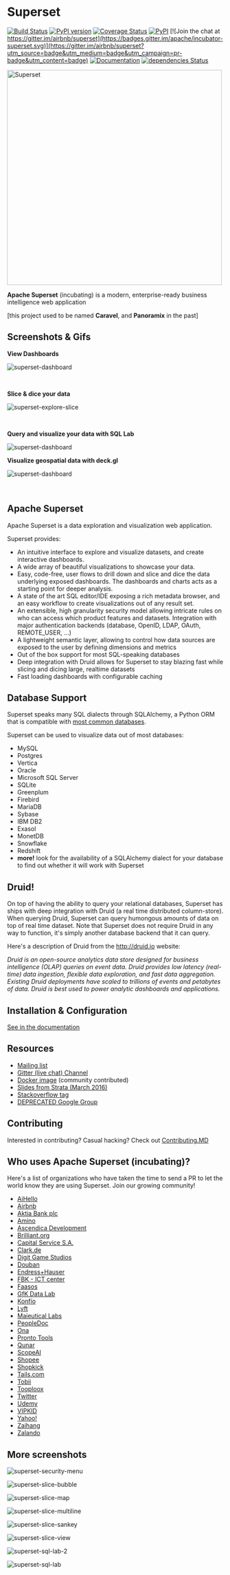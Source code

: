 Superset
=========

[![Build Status](https://travis-ci.org/apache/incubator-superset.svg?branch=master)](https://travis-ci.org/apache/incubator-superset)
[![PyPI version](https://badge.fury.io/py/superset.svg)](https://badge.fury.io/py/superset)
[![Coverage Status](https://codecov.io/github/apache/incubator-superset/coverage.svg?branch=master)](https://codecov.io/github/apache/incubator-superset)
[![PyPI](https://img.shields.io/pypi/pyversions/superset.svg?maxAge=2592000)](https://pypi.python.org/pypi/superset)
[![Join the chat at https://gitter.im/airbnb/superset](https://badges.gitter.im/apache/incubator-superset.svg)](https://gitter.im/airbnb/superset?utm_source=badge&utm_medium=badge&utm_campaign=pr-badge&utm_content=badge)
[![Documentation](https://img.shields.io/badge/docs-apache.org-blue.svg)](https://superset.incubator.apache.org)
[![dependencies Status](https://david-dm.org/apache/incubator-superset/status.svg?path=superset/assets)](https://david-dm.org/apache/incubator-superset?path=superset/assets)

<img
  src="https://cloud.githubusercontent.com/assets/130878/20946612/49a8a25c-bbc0-11e6-8314-10bef902af51.png"
  alt="Superset"
  width="500"
/>

**Apache Superset** (incubating) is a modern, enterprise-ready
business intelligence web application

[this project used to be named **Caravel**, and **Panoramix** in the past]


Screenshots & Gifs
------------------

**View Dashboards**

![superset-dashboard](https://raw.githubusercontent.com/apache/incubator-superset/master/superset/assets/images/screenshots/bank_dash.png)

<br/>

**Slice & dice your data**

![superset-explore-slice](https://raw.githubusercontent.com/apache/incubator-superset/master/superset/assets/images/screenshots/explore.png)

<br/>

**Query and visualize your data with SQL Lab**

![superset-dashboard](https://raw.githubusercontent.com/apache/incubator-superset/master/superset/assets/images/screenshots/sqllab.png)

**Visualize geospatial data with deck.gl**

![superset-dashboard](https://raw.githubusercontent.com/apache/incubator-superset/master/superset/assets/images/screenshots/deckgl_dash.png)

<br/>

Apache Superset
---------------
Apache Superset is a data exploration and visualization web application.

Superset provides:
* An intuitive interface to explore and visualize datasets, and
    create interactive dashboards.
* A wide array of beautiful visualizations to showcase your data.
* Easy, code-free, user flows to drill down and slice and dice the data
    underlying exposed dashboards. The dashboards and charts acts as a starting
    point for deeper analysis.
* A state of the art SQL editor/IDE exposing a rich metadata browser, and
    an easy workflow to create visualizations out of any result set.
* An extensible, high granularity security model allowing intricate rules
    on who can access which product features and datasets.
    Integration with major
    authentication backends (database, OpenID, LDAP, OAuth, REMOTE_USER, ...)
* A lightweight semantic layer, allowing to control how data sources are
    exposed to the user by defining dimensions and metrics
* Out of the box support for most SQL-speaking databases
* Deep integration with Druid allows for Superset to stay blazing fast while
    slicing and dicing large, realtime datasets
* Fast loading dashboards with configurable caching


Database Support
----------------

Superset speaks many SQL dialects through SQLAlchemy, a Python
ORM that is compatible with
[most common databases](http://docs.sqlalchemy.org/en/rel_1_0/core/engines.html).

Superset can be used to visualize data out of most databases:
* MySQL
* Postgres
* Vertica
* Oracle
* Microsoft SQL Server
* SQLite
* Greenplum
* Firebird
* MariaDB
* Sybase
* IBM DB2
* Exasol
* MonetDB
* Snowflake
* Redshift
* **more!** look for the availability of a SQLAlchemy dialect for your database
  to find out whether it will work with Superset


Druid!
------

On top of having the ability to query your relational databases,
Superset has ships with deep integration with Druid (a real time distributed
column-store). When querying Druid,
Superset can query humongous amounts of data on top of real time dataset.
Note that Superset does not require Druid in any way to function, it's simply
another database backend that it can query.

Here's a description of Druid from the http://druid.io website:

*Druid is an open-source analytics data store designed for
business intelligence (OLAP) queries on event data. Druid provides low
latency (real-time) data ingestion, flexible data exploration,
and fast data aggregation. Existing Druid deployments have scaled to
trillions of events and petabytes of data. Druid is best used to
power analytic dashboards and applications.*


Installation & Configuration
----------------------------

[See in the documentation](https://superset.incubator.apache.org/installation.html)


Resources
-------------
* [Mailing list](https://lists.apache.org/list.html?dev@superset.apache.org)
* [Gitter (live chat) Channel](https://gitter.im/airbnb/superset)
* [Docker image](https://hub.docker.com/r/amancevice/superset/) (community contributed)
* [Slides from Strata (March 2016)](https://drive.google.com/open?id=0B5PVE0gzO81oOVJkdF9aNkJMSmM)
* [Stackoverflow tag](https://stackoverflow.com/questions/tagged/apache-superset)
* [DEPRECATED Google Group](https://groups.google.com/forum/#!forum/airbnb_superset)


Contributing
------------

Interested in contributing? Casual hacking? Check out
[Contributing.MD](https://github.com/airbnb/superset/blob/master/CONTRIBUTING.md)


Who uses Apache Superset (incubating)?
--------------------------------------

Here's a list of organizations who have taken the time to send a PR to let
the world know they are using Superset. Join our growing community!

 - [AiHello](https://www.aihello.com)
 - [Airbnb](https://github.com/airbnb)
 - [Aktia Bank plc](https://www.aktia.com)
 - [Amino](https://amino.com)
 - [Ascendica Development](http://ascendicadevelopment.com)
 - [Brilliant.org](https://brilliant.org/)
 - [Capital Service S.A.](http://capitalservice.pl)
 - [Clark.de](http://clark.de/)
 - [Digit Game Studios](https://www.digitgaming.com/)
 - [Douban](https://www.douban.com/)
 - [Endress+Hauser](http://www.endress.com/)
 - [FBK - ICT center](http://ict.fbk.eu)
 - [Faasos](http://faasos.com/)
 - [GfK Data Lab](http://datalab.gfk.com)
 - [Konfío](http://konfio.mx)
 - [Lyft](https://www.lyft.com/)
 - [Maieutical Labs](https://cloudschooling.it)
 - [PeopleDoc](https://www.people-doc.com)
 - [Ona](https://ona.io)
 - [Pronto Tools](http://www.prontotools.io)
 - [Qunar](https://www.qunar.com/)
 - [ScopeAI](https://www.getscopeai.com)
 - [Shopee](https://shopee.sg)
 - [Shopkick](https://www.shopkick.com)
 - [Tails.com](https://tails.com)
 - [Tobii](http://www.tobii.com/)
 - [Tooploox](https://www.tooploox.com/)
 - [Twitter](https://twitter.com/)
 - [Udemy](https://www.udemy.com/)
 - [VIPKID](https://www.vipkid.com.cn/)
 - [Yahoo!](https://yahoo.com/)
 - [Zaihang](http://www.zaih.com/)
 - [Zalando](https://www.zalando.com)


More screenshots
----------------

![superset-security-menu](https://cloud.githubusercontent.com/assets/130878/20234707/0f565886-a835-11e6-9277-b4f5f4aa2fcc.png)

![superset-slice-bubble](https://cloud.githubusercontent.com/assets/130878/20234708/0f57f3d0-a835-11e6-8268-fcefe8f868c8.png)

![superset-slice-map](https://cloud.githubusercontent.com/assets/130878/20234709/0f5a5a44-a835-11e6-987a-1b6f8ac9922b.png)

![superset-slice-multiline](https://cloud.githubusercontent.com/assets/130878/20234710/0f632d68-a835-11e6-98d1-542dcb618193.png)

![superset-slice-sankey](https://cloud.githubusercontent.com/assets/130878/20234711/0f639136-a835-11e6-8721-fe5e48dab8e7.png)

![superset-slice-view](https://cloud.githubusercontent.com/assets/130878/20234712/0f63c4c6-a835-11e6-8595-6091a6428fa9.png)

![superset-sql-lab-2](https://cloud.githubusercontent.com/assets/130878/20234713/0f67b856-a835-11e6-9d50-7a52168f66fd.png)

![superset-sql-lab](https://cloud.githubusercontent.com/assets/130878/20234714/0f68f45a-a835-11e6-9467-f47ad0af7e79.png)

